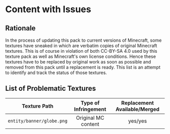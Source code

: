 # Content with Issues

## Rationale

In the process of updating this pack to current versions of Minecraft, some textures have sneaked in which are verbatim copies of original Minecraft textures. This is of course in violation of both CC-BY-SA 4.0 used by this texture pack as well as Minecraft's own license conditions. Hence these textures have to be replaced by original work as soon as possible and removed from this pack until a replacement is ready. This list is an attempt to identify and track the status of those textures.

## List of Problematic Textures

|Texture Path               |Type of Infringement   |Replacement Available/Merged  |
|---                        |:---:                  |:---:                         |
|`entity/banner/globe.png`  |Original MC content    |yes/yes                       |
